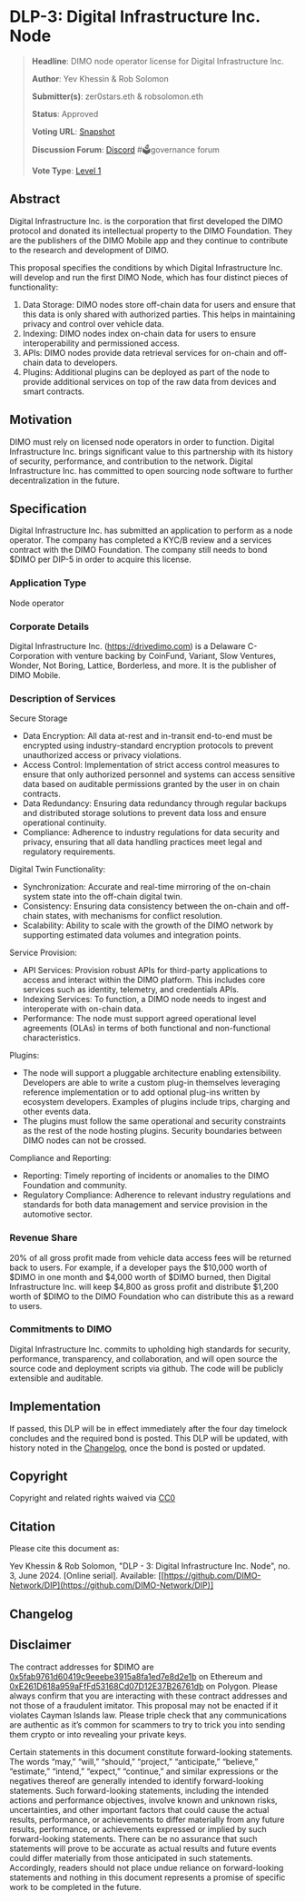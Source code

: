 # DLP-3: Digital Infrastructure Inc. Node

> **Headline**: DIMO node operator license for Digital Infrastructure Inc.
>
> **Author**: Yev Khessin & Rob Solomon
>
> **Submitter(s)**: zer0stars.eth & robsolomon.eth
>
> **Status**: Approved
>
> **Voting URL**: [Snapshot](https://snapshot.org/#/dimo.eth/proposal/0x9d93ab79916c69c1cbb3356877fb08b8d12f216511115a0572767bc4eba6c32e)
>
> **Discussion Forum**: [Discord](https://chat.dimo.zone) #🗳️governance forum
>
> **Vote Type**: [Level 1](https://docs.dimo.zone/governance/dip1#voting-protocol)

## Abstract

Digital Infrastructure Inc. is the corporation that first developed the DIMO protocol and donated its intellectual property to the DIMO Foundation. They are the publishers of the DIMO Mobile app and they continue to contribute to the research and development of DIMO.

This proposal specifies the conditions by which Digital Infrastructure Inc. will develop and run the first DIMO Node, which has four distinct pieces of functionality:

1. Data Storage: DIMO nodes store off-chain data for users and ensure that this data is only shared with authorized parties. This helps in maintaining privacy and control over vehicle data.
2. Indexing: DIMO nodes index on-chain data for users to ensure interoperability and permissioned access.
3. APIs: DIMO nodes provide data retrieval services for on-chain and off-chain data to developers.
4. Plugins: Additional plugins can be deployed as part of the node to provide additional services on top of the raw data from devices and smart contracts.

## Motivation

DIMO must rely on licensed node operators in order to function. Digital Infrastructure Inc. brings significant value to this partnership with its history of security, performance, and contribution to the network. Digital Infrastructure Inc. has committed to open sourcing node software to further decentralization in the future.

## Specification

Digital Infrastructure Inc. has submitted an application to perform as a node operator. The company has completed a KYC/B review and a services contract with the DIMO Foundation. The company still needs to bond $DIMO per DIP-5 in order to acquire this license.

### Application Type

Node operator

### Corporate Details

Digital Infrastructure Inc. (https://drivedimo.com) is a Delaware C-Corporation with venture backing by CoinFund, Variant, Slow Ventures, Wonder, Not Boring, Lattice, Borderless, and more. It is the publisher of DIMO Mobile.

### Description of Services

Secure Storage

* Data Encryption: All data at-rest and in-transit end-to-end must be encrypted using industry-standard encryption protocols to prevent unauthorized access or privacy violations.&#x20;
* Access Control: Implementation of strict access control measures to ensure that only authorized personnel and systems can access sensitive data based on auditable permissions granted by the user in on chain contracts.
* Data Redundancy: Ensuring data redundancy through regular backups and distributed storage solutions to prevent data loss and ensure operational continuity.
* Compliance: Adherence to industry regulations for data security and privacy, ensuring that all data handling practices meet legal and regulatory requirements.&#x20;

Digital Twin Functionality:

* Synchronization: Accurate and real-time mirroring of the on-chain system state into the off-chain digital twin.
* Consistency: Ensuring data consistency between the on-chain and off-chain states, with mechanisms for conflict resolution.
* Scalability: Ability to scale with the growth of the DIMO network by supporting estimated data volumes and integration points.

Service Provision:

* API Services: Provision robust APIs for third-party applications to access and interact within the DIMO platform. This includes core services such as identity, telemetry, and credentials APIs.&#x20;
* Indexing Services: To function, a DIMO node needs to ingest and interoperate with on-chain data.&#x20;
* Performance: The node must support agreed operational level agreements (OLAs) in terms of both functional and non-functional characteristics.

Plugins:

* The node will support a pluggable architecture enabling extensibility. Developers are able to write a custom plug-in themselves leveraging reference implementation or to add optional plug-ins written by ecosystem developers. Examples of plugins include trips, charging and other events data.
* The plugins must follow the same operational and security constraints as the rest of the node hosting plugins. Security boundaries between DIMO nodes can not be crossed.

Compliance and Reporting:

* Reporting: Timely reporting of incidents or anomalies to the DIMO Foundation and community.
* Regulatory Compliance: Adherence to relevant industry regulations and standards for both data management and service provision in the automotive sector.

### Revenue Share

20% of all gross profit made from vehicle data access fees will be returned back to users. For example, if a developer pays the $10,000 worth of $DIMO in one month and $4,000 worth of $DIMO burned, then Digital Infrastructure Inc. will keep $4,800 as gross profit and distribute $1,200 worth of $DIMO to the DIMO Foundation who can distribute this as a reward to users.

### Commitments to DIMO

Digital Infrastructure Inc. commits to upholding high standards for security, performance, transparency, and collaboration, and will open source the source code and deployment scripts via github. The code will be publicly extensible and auditable.

## Implementation

If passed, this DLP will be in effect immediately after the four day timelock concludes and the required bond is posted. This DLP will be updated, with history noted in the [Changelog](dip12.md#changelog), once the bond is posted or updated.

## Copyright

Copyright and related rights waived via [CC0](https://creativecommons.org/publicdomain/zero/1.0)

## Citation

Please cite this document as:

Yev Khessin & Rob Solomon, "DLP - 3: Digital Infrastructure Inc. Node", no. 3, June 2024. \[Online serial]. Available: \[[https://github.com/DIMO-Network/DIP](https://github.com/DIMO-Network/DIP)]

## Changelog



## Disclaimer <a href="#disclaimer" id="disclaimer"></a>

The contract addresses for $DIMO are [0x5fab9761d60419c9eeebe3915a8fa1ed7e8d2e1b](https://etherscan.io/token/0x5fab9761d60419c9eeebe3915a8fa1ed7e8d2e1b) on Ethereum and [0xE261D618a959aFfFd53168Cd07D12E37B26761db](https://polygonscan.com/token/0xE261D618a959aFfFd53168Cd07D12E37B26761db) on Polygon. Please always confirm that you are interacting with these contract addresses and not those of a fraudulent imitator. This proposal may not be enacted if it violates Cayman Islands law. Please triple check that any communications are authentic as it’s common for scammers to try to trick you into sending them crypto or into revealing your private keys.

Certain statements in this document constitute forward-looking statements. The words “may,” “will,” “should,” “project,” “anticipate,” “believe,” “estimate,” “intend,” “expect,” “continue,” and similar expressions or the negatives thereof are generally intended to identify forward-looking statements. Such forward-looking statements, including the intended actions and performance objectives, involve known and unknown risks, uncertainties, and other important factors that could cause the actual results, performance, or achievements to differ materially from any future results, performance, or achievements expressed or implied by such forward-looking statements. There can be no assurance that such statements will prove to be accurate as actual results and future events could differ materially from those anticipated in such statements. Accordingly, readers should not place undue reliance on forward-looking statements and nothing in this document represents a promise of specific work to be completed in the future.
